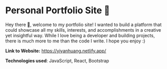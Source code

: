# Personal Portfolio Site 🚀

Hey there 👋, welcome to my portfolio site! I wanted to build a platform that could showcase all my skills, interests, and accomplishments in a creative yet insightful way. While I love being a developer and building projects, there is much more to me than the code I write. I hope you enjoy :)

**Link to Website:** https://yiyanhuang.netlify.app/

**Technologies used**: JavaScript, React, Bootstrap

